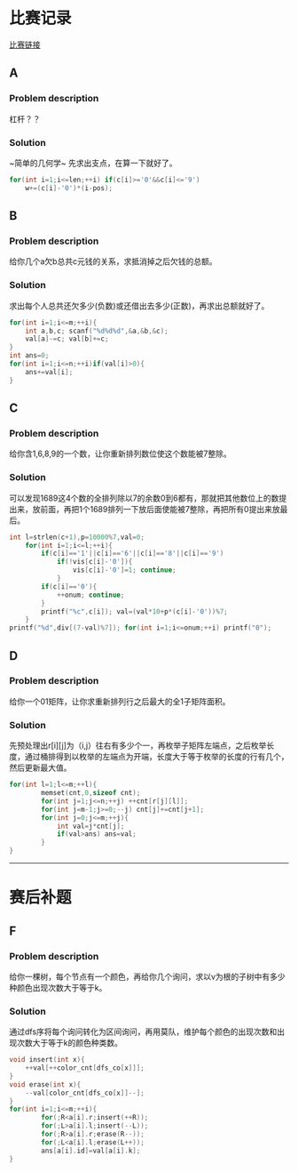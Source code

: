 # 比赛记录

[比赛链接](https://cn.vjudge.net/contest/168406)
## A
### Problem description
杠杆？？
### Solution
~简单的几何学~ 先求出支点，在算一下就好了。
```cpp
for(int i=1;i<=len;++i) if(c[i]>='0'&&c[i]<='9')
	w+=(c[i]-'0')*(i-pos);
```
## B
### Problem description
给你几个a欠b总共c元钱的关系，求抵消掉之后欠钱的总额。
### Solution
求出每个人总共还欠多少(负数)或还借出去多少(正数)，再求出总额就好了。
```cpp
for(int i=1;i<=m;++i){
	int a,b,c; scanf("%d%d%d",&a,&b,&c);
	val[a]-=c; val[b]+=c;
}
int ans=0;
for(int i=1;i<=n;++i)if(val[i]>0){
	ans+=val[i];
}
```
## C
### Problem description
给你含1,6,8,9的一个数，让你重新排列数位使这个数能被7整除。
### Solution
可以发现1689这4个数的全排列除以7的余数0到6都有，那就把其他数位上的数提出来，放前面，再把1个1689排列一下放后面使能被7整除，再把所有0提出来放最后。
```cpp
int l=strlen(c+1),p=10000%7,val=0;
	for(int i=1;i<=l;++i){
		if(c[i]=='1'||c[i]=='6'||c[i]=='8'||c[i]=='9')
			if(!vis[c[i]-'0']){
				vis[c[i]-'0']=1; continue;
			}
		if(c[i]=='0'){
			++onum; continue;
		}
		printf("%c",c[i]); val=(val*10+p*(c[i]-'0'))%7;
	}
printf("%d",div[(7-val)%7]); for(int i=1;i<=onum;++i) printf("0");
```
## D
### Problem description
给你一个01矩阵，让你求重新排列行之后最大的全1子矩阵面积。
### Solution
先预处理出r[i][j]为（i,j）往右有多少个一，再枚举子矩阵左端点，之后枚举长度，通过桶排得到以枚举的左端点为开端，长度大于等于枚举的长度的行有几个，然后更新最大值。
```cpp
for(int l=1;l<=m;++l){
		memset(cnt,0,sizeof cnt);
		for(int j=1;j<=n;++j) ++cnt[r[j][l]];
		for(int j=m-1;j>=0;--j) cnt[j]+=cnt[j+1];
		for(int j=0;j<=m;++j){
			int val=j*cnt[j];
			if(val>ans) ans=val;
		}
}
```
***** 
# 赛后补题
## F
### Problem description
给你一棵树，每个节点有一个颜色，再给你几个询问，求以v为根的子树中有多少种颜色出现次数大于等于k。
### Solution
通过dfs序将每个询问转化为区间询问，再用莫队，维护每个颜色的出现次数和出现次数大于等于k的颜色种类数。
```cpp
void insert(int x){
	++val[++color_cnt[dfs_co[x]]];
}
void erase(int x){
	--val[color_cnt[dfs_co[x]]--];
}
for(int i=1;i<=m;++i){
		for(;R<a[i].r;insert(++R));
		for(;L>a[i].l;insert(--L));
		for(;R>a[i].r;erase(R--));
		for(;L<a[i].l;erase(L++));
		ans[a[i].id]=val[a[i].k];
}
```

